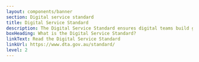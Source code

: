 ```yaml
---
layout: components/banner
section: Digital service standard
title: Digital Service Standard
description: The Digital Service Standard ensures digital teams build government services that are simple, clear and fast.
boxHeading: What is the Digital Service Standard?
linkText: Read the Digital Service Standard
linkUrl: https://www.dta.gov.au/standard/
level: 2
---
```


